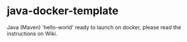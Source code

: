 # java-docker-template
Java (Maven) 'hello-world' ready to launch on docker, please read the instructions on Wiki.
